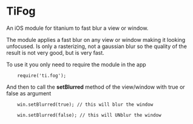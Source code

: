 TiFog
=====

An iOS module for titanium to fast blur a view or window.

The module applies a fast blur on any view or window making it looking unfocused.
Is only a rasterizing, not a gaussian blur so the quality of the result is not very good, but is very fast.


To use it you only need to require the module in the app
~~~
	require('ti.fog');
~~~

And then to call the **setBlurred** method of the view/window with true or false as argument

~~~
	win.setBlurred(true); // this will blur the window

	win.setBlurred(false); // this will UNblur the window
~~~


